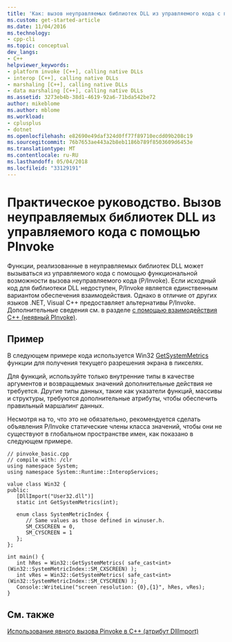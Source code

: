 ```yaml
---
title: 'Как: вызов неуправляемых библиотек DLL из управляемого кода с помощью PInvoke | Документы Microsoft'
ms.custom: get-started-article
ms.date: 11/04/2016
ms.technology:
- cpp-cli
ms.topic: conceptual
dev_langs:
- C++
helpviewer_keywords:
- platform invoke [C++], calling native DLLs
- interop [C++], calling native DLLs
- marshaling [C++], calling native DLLs
- data marshaling [C++], calling native DLLs
ms.assetid: 3273eb4b-38d1-4619-92a6-71bda542be72
author: mikeblome
ms.author: mblome
ms.workload:
- cplusplus
- dotnet
ms.openlocfilehash: e82690e49daf324d0ff77f89710ecdd09b208c19
ms.sourcegitcommit: 76b7653ae443a2b8eb1186b789f8503609d6453e
ms.translationtype: MT
ms.contentlocale: ru-RU
ms.lasthandoff: 05/04/2018
ms.locfileid: "33129191"
---
```

# <a name="how-to-call-native-dlls-from-managed-code-using-pinvoke"></a>Практическое руководство. Вызов неуправляемых библиотек DLL из управляемого кода с помощью PInvoke
Функции, реализованные в неуправляемых библиотек DLL может вызываться из управляемого кода с помощью функциональной возможности вызова неуправляемого кода (P/Invoke). Если исходный код для библиотеки DLL недоступен, P/Invoke является единственным вариантом обеспечения взаимодействия. Однако в отличие от других языков .NET, Visual C++ предоставляет альтернативы P/Invoke. Дополнительные сведения см. в разделе [с помощью взаимодействия C++ (неявный PInvoke)](../dotnet/using-cpp-interop-implicit-pinvoke.md).  
  
## <a name="example"></a>Пример  
 В следующем примере кода используется Win32 [GetSystemMetrics](http://msdn.microsoft.com/library/windows/desktop/ms724385) функции для получения текущего разрешения экрана в пикселях.  
  
 Для функций, используйте только внутренние типы в качестве аргументов и возвращаемых значений дополнительные действия не требуется. Другие типы данных, такие как указатели функций, массивы и структуры, требуются дополнительные атрибуты, чтобы обеспечить правильный маршалинг данных.  
  
 Несмотря на то, что это не обязательно, рекомендуется сделать объявления P/Invoke статические члены класса значений, чтобы они не существуют в глобальном пространстве имен, как показано в следующем примере.  
  
```  
// pinvoke_basic.cpp  
// compile with: /clr  
using namespace System;  
using namespace System::Runtime::InteropServices;  
  
value class Win32 {  
public:  
   [DllImport("User32.dll")]  
   static int GetSystemMetrics(int);  
  
   enum class SystemMetricIndex {  
      // Same values as those defined in winuser.h.  
      SM_CXSCREEN = 0,  
      SM_CYSCREEN = 1  
   };  
};  
  
int main() {  
   int hRes = Win32::GetSystemMetrics( safe_cast<int>(Win32::SystemMetricIndex::SM_CXSCREEN) );  
   int vRes = Win32::GetSystemMetrics( safe_cast<int>(Win32::SystemMetricIndex::SM_CYSCREEN) );  
   Console::WriteLine("screen resolution: {0},{1}", hRes, vRes);  
}  
```  
  
## <a name="see-also"></a>См. также  
 [Использование явного вызова Pinvoke в C++ (атрибут DllImport)](../dotnet/using-explicit-pinvoke-in-cpp-dllimport-attribute.md)